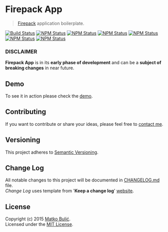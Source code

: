 # Firepack App
> [Firepack](https://github.com/bulicmatko/firepack/) application boilerplate.

[![Build Status](https://travis-ci.org/bulicmatko/firepack-app.svg?style=flat-square&branch=development)](https://travis-ci.org/bulicmatko/firepack-app)
[![NPM Status](https://img.shields.io/npm/v/firepack-app.svg?style=flat-square)](https://www.npmjs.com/package/firepack-app)
[![NPM Status](https://img.shields.io/david/strongloop/firepack-app.svg?style=flat-square)](https://www.npmjs.org/package/firepack-app)
[![NPM Status](https://img.shields.io/david/dev/strongloop/firepack-app.svg?style=flat-square)](https://www.npmjs.org/package/firepack-app)
[![NPM Status](https://img.shields.io/npm/dm/firepack-app.svg?style=flat-square)](https://www.npmjs.org/package/firepack-app)
[![NPM Status](https://img.shields.io/npm/dt/firepack-app.svg?style=flat-square)](https://www.npmjs.org/package/firepack-app)
[![NPM Status](https://img.shields.io/npm/l/firepack-app.svg?style=flat-square)](https://www.npmjs.org/package/firepack-app)

### DISCLAIMER
**Firepack App** is in its **early phase of development** and can be a **subject of breaking changes** in near future.

## Demo
To see it in action please check the [demo](https://firepack-app.firebaseapp.com/).

## Contributing
If you want to contribute or share your ideas, please feel free to [contact me](mailto:bulicmatko@gmail.com).

## Versioning
This project adheres to [Semantic Versioning](http://semver.org/).

## Change Log
All notable changes to this project will be documented in
[CHANGELOG.md](https://github.com/bulicmatko/firepack-app/blob/master/CHANGELOG.md) file.  
*Change Log* uses template from '**Keep a change log**' [website](http://keepachangelog.com/).

## License
Copyright (c) 2015 [Matko Bulić](mailto:bulicmatko@gmail.com).  
Licensed under the [MIT License](https://github.com/bulicmatko/firepack-app/blob/master/LICENSE).

